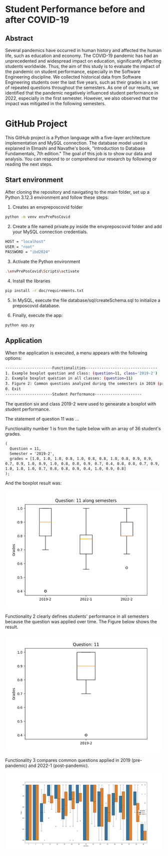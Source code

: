 # Student Performance before and after COVID-19
## Abstract
Several pandemics have occurred in human history and affected the human life, such as education and economy. The COVID-19 pandemic has had an unprecedented and widespread impact on education, significantly affecting students worldwide. Thus, the aim of this study is to evaluate the impact of the pandemic on student performance, especially in the Software Engineering discipline. We collected historical data from Software Engineering students over the last five years, such as their grades in a set of repeated questions throughout the semesters. As one of our results, we identified that the pandemic negatively influenced student performance in 2022, especially in the first semester. However, we also observed that the impact was mitigated in the following semesters.

# GitHub Project
This GitHub project is a Python language with a five-layer architecture implementation and MySQL connection. The database model used is explained in Elmashi and Navathe's book, "Introduction to Database Fundamentals, 7th edition." The goal of this job is to show our data and analysis. You can respond to or comprehend our research by following or reading the next steps.

## Start environment
After cloning the repository and navigating to the main folder, set up a Python 3.12.3 environment and follow these steps:
1. Creates an envpreposcovid folder
```bash
python -m venv envPrePosCovid
```
2. Create a file named private.py inside the envpreposcovid folder and add your MySQL connection credentials.
```bash
HOST = "localhost"
USER = "root"
PASSWORD = "ibd2024"
```
3. Activate the Python environment
```bash
.\envPrePosCovid\Scripts\activate
```
4. Install the libraries
```bash
pip install -r doc/requirements.txt
```
5. In MySQL, execute the file database/sql/createSchema.sql to initialize a preposcovid database.

6. Finally, execute the app:
```bash
python app.py
```

## Application
When the application is executed, a menu appears with the following options:

```bash
---------------------Functionalities--------------------------------
1. Example boxplot question and class: (question=11, class='2019-2')
2. Example boxplot question in all classes: (question=11)
3. Figure 2: Common questions analyzed during the semesters in 2019 (prepandemic) and 2022-1 (post-pandemic)
0. Exit
---------------------Student Performance---------------------
```

The question six and class 2019-2 were used to genearate a boxplot with student performance. 

The statement of question 11 was ...

Functionality number 1 is from the tuple below with an array of 36 student's grades.
```
(	
  Question = 11,
  Semester = '2019-2',
  grades = [1.0, 1.0, 1.0, 0.8, 1.0, 0.8, 0.8, 1.0, 0.8, 0.9, 0.9, 0.7, 0.9, 1.0, 0.9, 1.0, 0.8, 0.8, 0.9, 0.7, 0.4, 0.8, 0.8, 0.7, 0.9, 1.0, 1.0, 1.0, 0.7, 0.8, 0.8, 0.9, 0.4, 1.0, 0.9, 0.8]
);
```
And the boxplot result was:

![Example boxplot question and class](doc/figure/QuestionExampleLongTerm11.png)

Functionality 2 clearly defines students' performance in all semesters because the question was applied over time. The Figure below shows the result.

![Example boxplot question in all classes](doc/figure/BoxPlotQ11-2019-2.png)

Functionality 3 compares common questions applied in 2019 (pre-pandemic) and 2022-1 (post-pandemic).

![Example boxplot question in all classes](doc/figure/questionComparation2019_2022-1.png)


